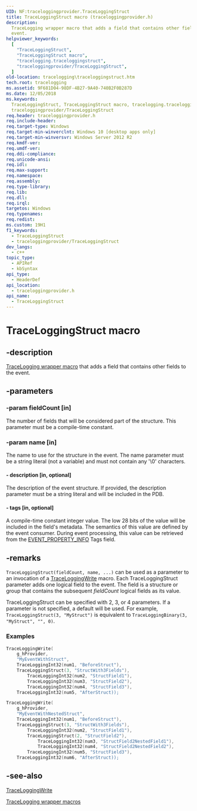 ```yaml
---
UID: NF:traceloggingprovider.TraceLoggingStruct
title: TraceLoggingStruct macro (traceloggingprovider.h)
description:
  TraceLogging wrapper macro that adds a field that contains other fields to the
  event.
helpviewer_keywords:
  [
    "TraceLoggingStruct",
    "TraceLoggingStruct macro",
    "tracelogging.traceloggingstruct",
    "traceloggingprovider/TraceLoggingStruct",
  ]
old-location: tracelogging\traceloggingstruct.htm
tech.root: tracelogging
ms.assetid: 9F681D04-98DF-4B27-9A40-740B2F0B287D
ms.date: 12/05/2018
ms.keywords:
  TraceLoggingStruct, TraceLoggingStruct macro, tracelogging.traceloggingstruct,
  traceloggingprovider/TraceLoggingStruct
req.header: traceloggingprovider.h
req.include-header:
req.target-type: Windows
req.target-min-winverclnt: Windows 10 [desktop apps only]
req.target-min-winversvr: Windows Server 2012 R2
req.kmdf-ver:
req.umdf-ver:
req.ddi-compliance:
req.unicode-ansi:
req.idl:
req.max-support:
req.namespace:
req.assembly:
req.type-library:
req.lib:
req.dll:
req.irql:
targetos: Windows
req.typenames:
req.redist:
ms.custom: 19H1
f1_keywords:
  - TraceLoggingStruct
  - traceloggingprovider/TraceLoggingStruct
dev_langs:
  - c++
topic_type:
  - APIRef
  - kbSyntax
api_type:
  - HeaderDef
api_location:
  - traceloggingprovider.h
api_name:
  - TraceLoggingStruct
---
```


# TraceLoggingStruct macro

## -description

[TraceLogging wrapper macro](/windows/desktop/tracelogging/tracelogging-wrapper-macros)
that adds a field that contains other fields to the event.

## -parameters

### -param fieldCount [in]

The number of fields that will be considered part of the structure. This
parameter must be a compile-time constant.

### -param name [in]

The name to use for the structure in the event. The name parameter must be a
string literal (not a variable) and must not contain any '\0' characters.

#### - description [in, optional]

The description of the event structure. If provided, the description parameter
must be a string literal and will be included in the PDB.

#### - tags [in, optional]

A compile-time constant integer value. The low 28 bits of the value will be
included in the field's metadata. The semantics of this value are defined by the
event consumer. During event processing, this value can be retrieved from the
[EVENT_PROPERTY_INFO](../tdh/ns-tdh-event_property_info.md) Tags field.

## -remarks

`TraceLoggingStruct(fieldCount, name, ...)` can be used as a parameter to an
invocation of a
[TraceLoggingWrite](./nf-traceloggingprovider-traceloggingwrite.md) macro. Each
TraceLoggingStruct parameter adds one logical field to the event. The field is a
structure or group that contains the subsequent _fieldCount_ logical fields as
its value.

TraceLoggingStruct can be specified with 2, 3, or 4 parameters. If a parameter
is not specified, a default will be used. For example,
`TraceLoggingStruct(3, "MyStruct")` is equivalent to
`TraceLoggingBinary(3, "MyStruct", "", 0)`.

### Examples

```c
TraceLoggingWrite(
    g_hProvider,
    "MyEventWithStruct",
    TraceLoggingInt32(num1, "BeforeStruct"),
    TraceLoggingStruct(3, "StructWith3Fields"),
        TraceLoggingInt32(num2, "StructField1"),
        TraceLoggingInt32(num3, "StructField2"),
        TraceLoggingInt32(num4, "StructField3"),
    TraceLoggingInt32(num5, "AfterStruct));

TraceLoggingWrite(
    g_hProvider,
    "MyEventWithNestedStruct",
    TraceLoggingInt32(num1, "BeforeStruct"),
    TraceLoggingStruct(3, "StructWith3Fields"),
        TraceLoggingInt32(num2, "StructField1"),
        TraceLoggingStruct(2, "StructField2"),
            TraceLoggingInt32(num3, "StructField2NestedField1"),
            TraceLoggingInt32(num4, "StructField2NestedField2"),
        TraceLoggingInt32(num5, "StructField3"),
    TraceLoggingInt32(num6, "AfterStruct));
```

## -see-also

[TraceLoggingWrite](./nf-traceloggingprovider-traceloggingwrite.md)

[TraceLogging wrapper macros](/windows/desktop/tracelogging/tracelogging-wrapper-macros)
